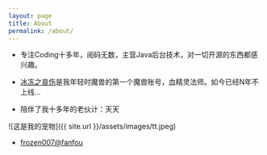 ```yaml
---
layout: page
title: About
permalink: /about/
---
```


* 专注Coding十多年，阅码无数，主营Java后台技术，对一切开源的东西都感兴趣。

* [冰冻之哀伤]是我年轻时魔兽的第一个魔兽账号，血精灵法师。如今已经N年不上线...

* 陪伴了我十多年的老伙计：天天

![这是我的宠物]({{ site.url }}/assets/images/tt.jpeg)

* [frozen007@fanfou]

[冰冻之哀伤]: http://www.battlenet.com.cn/wow/zh/character/%E5%A5%8E%E5%B0%94%E8%90%A8%E6%8B%89%E6%96%AF/%E5%86%B0%E5%86%BB%E4%B9%8B%E5%93%80%E4%BC%A4/

[frozen007@fanfou]: http://fanfou.com/frozen007